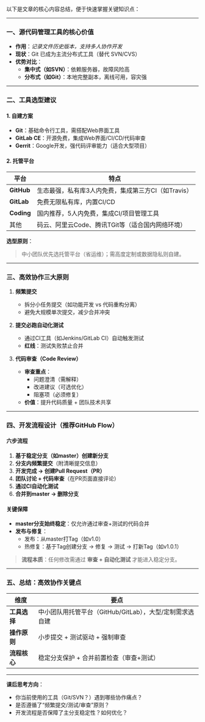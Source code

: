 以下是文章的核心内容总结，便于快速掌握关键知识点：

---

### 一、源代码管理工具的核心价值
- **作用**：*记录文件历史版本，支持多人协作开发*
- **现状**：Git 已成为主流分布式工具（替代 SVN/CVS）
- **优势对比**：
  - **集中式（如SVN）**：依赖服务器，故障风险高
  - **分布式（如Git）**：本地完整副本，离线可用，容灾强

---

### 二、工具选型建议
#### 1. 自建方案
- **Git**：基础命令行工具，需搭配Web界面工具
- **GitLab CE**：开源免费，集成Web界面/CI/CD/代码审查
- **Gerrit**：Google开发，强代码评审能力（适合大型项目）

#### 2. 托管平台

| 平台         | 特点                             |
| ---------- | ------------------------------ |
| **GitHub** | 生态最强，私有库3人内免费，集成第三方CI（如Travis） |
| **GitLab** | 免费无限私有库，内置CI/CD                |
| **Coding** | 国内推荐，5人内免费，集成CI/项目管理工具         |
| 其他         | 码云、阿里云Code、腾讯TGit等（适合国内网络环境）   |

**选型原则**：  
> 中小团队优先选托管平台（省运维）；需高度定制或数据隐私则自建。

---

### 三、高效协作三大原则
1. **频繁提交**  
   - 拆分小任务提交（如功能开发 vs 代码重构分离）
   - 避免大规模单次提交，减少合并冲突

2. **提交必跑自动化测试**  
   - 通过CI工具（如Jenkins/GitLab CI）自动触发测试
   - **红线**：测试失败禁止合并

3. **代码审查（Code Review）**  
   - **审查重点**：  
     - 问题澄清（需解释）
     - 改进建议（可选优化）
     - 阻塞项（必须修复）
   - **价值**：提升代码质量 + 团队技术共享

---

### 四、开发流程设计（推荐GitHub Flow）
#### 六步流程
1. **基于稳定分支（如master）创建新分支**
2. **分支内频繁提交**（附清晰提交信息）
3. **开发完成 → 创建Pull Request（PR）**
4. **团队讨论 + 代码审查**（在PR页面直接评论）
5. **通过CI自动化测试**
6. **合并到master → 删除分支**

#### 关键保障
- **master分支始终稳定**：仅允许通过审查+测试的代码合并
- **发布与修复**：  
  - 发布：从master打Tag（如v1.0）
  - 热修复：基于Tag创建分支 → 修复 → 测试 → 打新Tag（如v1.0.1）

> **流程本质**：任何修改需通过 **审查 + 自动化测试** 才能进入稳定分支。

---

### 五、总结：高效协作关键点

| 维度       | 要点                                  |
| -------- | ----------------------------------- |
| **工具选择** | 中小团队用托管平台（GitHub/GitLab），大型/定制需求选自建 |
| **操作原则** | 小步提交 + 测试驱动 + 强制审查                  |
| **流程核心** | 稳定分支保护 + 合并前置检查（审查+测试）              |

---

**课后思考方向**：  
- 你当前使用的工具（Git/SVN？）遇到哪些协作痛点？  
- 是否遵循了“频繁提交/测试/审查”原则？  
- 开发流程是否保障了主分支稳定性？如何优化？